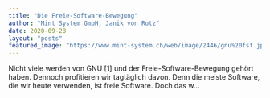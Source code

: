 ```yaml
---
title: "Die Freie-Software-Bewegung"
author: "Mint System GmbH, Janik von Rotz"
date: 2020-09-28
layout: "posts"
featured_image: "https://www.mint-system.ch/web/image/2446/gnu%20fsf.jpg"
---
```


Nicht viele werden von GNU [1] und der Freie-Software-Bewegung gehört haben. Dennoch profitieren wir tagtäglich davon. Denn die meiste Software, die wir heute verwenden, ist freie Software. Doch das w...

